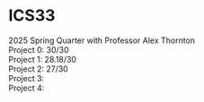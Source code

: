 # ICS33
2025 Spring Quarter with Professor Alex Thornton  
Project 0: 30/30  
Project 1: 28.18/30  
Project 2: 27/30  
Project 3:  
Project 4: 
